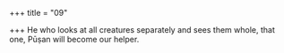 +++
title = "09"

+++
He who looks at all creatures separately and sees them whole, that one, Pūṣan will become our helper.  